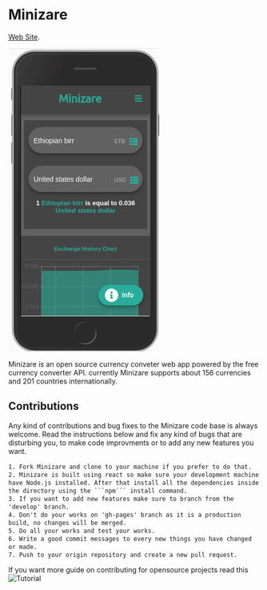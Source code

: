 # Minizare
[Web Site](https://abdulhamidoumer.github.io/Minizare/).

![Demo Picture](public/Demo.png)

Minizare is an open source currency conveter web app powered by the free currency converter API. currently Minizare supports about 156 currencies and 201 countries internationally.

## Contributions
Any kind of contributions and bug fixes to the Minizare code base is always welcome. Read the instructions below and fix any kind of bugs that are disturbing you, to make code improvments or to add any new features you want.

    1. Fork Minizare and clone to your machine if you prefer to do that.
    2. Minizare is built using react so make sure your development machine have Node.js installed. After that install all the dependencies inside the directory using the ```npm``` install command.
    3. If you want to add new features make sure to branch from the 'develop' branch.
    4. Don't do your works on 'gh-pages' branch as it is a production build, no changes will be merged.
    5. Do all your works and test your works.
    6. Write a good commit messages to every new things you have changed or made.
    7. Push to your origin repository and create a new pull request.

If you want more guide on contributing for opensource projects read this ![Tutorial](https://akrabat.com/the-beginners-guide-to-contributing-to-a-github-project/)


